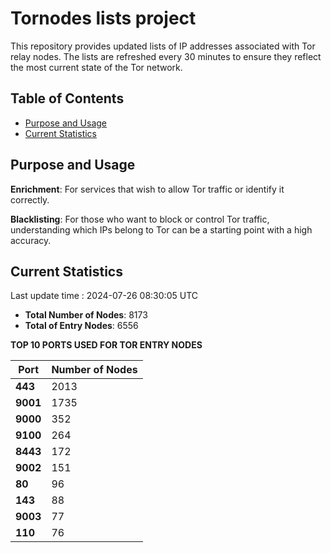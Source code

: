 # Tornodes lists project

This repository provides updated lists of IP addresses associated with Tor relay nodes. The lists are refreshed every 30 minutes to ensure they reflect the most current state of the Tor network.

## Table of Contents

- [Purpose and Usage](#purpose-and-usage)
- [Current Statistics](#current-statistics)


## Purpose and Usage

**Enrichment**: For services that wish to allow Tor traffic or identify it correctly.

**Blacklisting**: For those who want to block or control Tor traffic, understanding which IPs belong to Tor can be a starting point with a high accuracy.

## Current Statistics

Last update time : 2024-07-26 08:30:05 UTC

- **Total Number of Nodes**: 8173
- **Total of Entry Nodes**: 6556

**TOP 10 PORTS USED FOR TOR ENTRY NODES**

| **Port** | **Number of Nodes** |
|------|-----------------|
| **443**   | 2013  |
| **9001**   | 1735  |
| **9000**   | 352  |
| **9100**   | 264  |
| **8443**   | 172  |
| **9002**   | 151  |
| **80**   | 96  |
| **143**   | 88  |
| **9003**   | 77  |
| **110**   | 76  |

